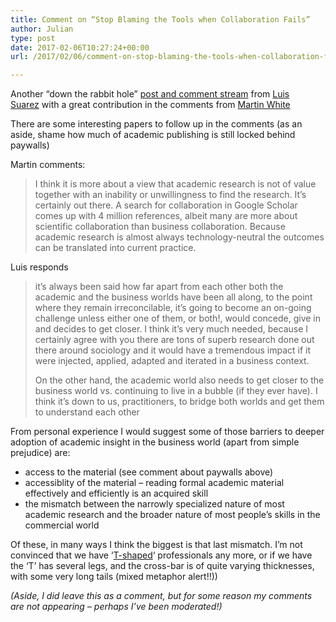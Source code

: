 ```yaml
---
title: Comment on “Stop Blaming the Tools when Collaboration Fails”
author: Julian
type: post
date: 2017-02-06T10:27:24+00:00
url: /2017/02/06/comment-on-stop-blaming-the-tools-when-collaboration-fails/

---
```

Another &#8220;down the rabbit hole&#8221; [post and comment stream][1] from [Luis Suarez][2] with a great contribution in the comments from [Martin White][3]

There are some interesting papers to follow up in the comments (as an aside, shame how much of academic publishing is still locked behind paywalls)

Martin comments:

> I think it is more about a view that academic research is not of value together with an inability or unwillingness to find the research. It’s certainly out there. A search for collaboration in Google Scholar comes up with 4 million references, albeit many are more about scientific collaboration than business collaboration. Because academic research is almost always technology-neutral the outcomes can be translated into current practice.

Luis responds

> it’s always been said how far apart from each other both the academic and the business worlds have been all along, to the point where they remain irreconcilable, it’s going to become an on-going challenge unless either one of them, or both!, would concede, give in and decides to get closer. I think it’s very much needed, because I certainly agree with you there are tons of superb research done out there around sociology and it would have a tremendous impact if it were injected, applied, adapted and iterated in a business context.
> 
> On the other hand, the academic world also needs to get closer to the business world vs. continuing to live in a bubble (if they ever have). I think it’s down to us, practitioners, to bridge both worlds and get them to understand each other

From personal experience I would suggest some of those barriers to deeper adoption of academic insight in the business world (apart from simple prejudice) are:

  * access to the material (see comment about paywalls above)
  * accessiblity of the material &#8211; reading formal academic material effectively and efficiently is an acquired skill
  * the mismatch between the narrowly specialized nature of most academic research and the broader nature of most people&#8217;s skills in the commercial world

Of these, in many ways I think the biggest is that last mismatch. I&#8217;m not convinced that we have &#8216;[T-shaped][4]&#8216; professionals any more, or if we have the &#8216;T&#8217; has several legs, and the cross-bar is of quite varying thicknesses, with some very long tails (mixed metaphor alert!!))

_(Aside, I did leave this as a comment, but for some reason my comments are not appearing &#8211; perhaps I&#8217;ve been moderated!)_

 [1]: https://www.elsua.net/2016/12/07/stop-blaming-the-tools-when-collaboration-fails/
 [2]: https://www.elsua.net/
 [3]: https://twitter.com/IntranetFocus
 [4]: https://en.wikipedia.org/wiki/T-shaped_skills